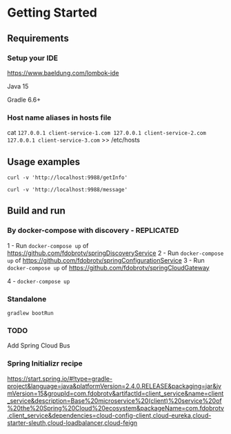 # Getting Started

## Requirements
### Setup your IDE
https://www.baeldung.com/lombok-ide

Java 15

Gradle 6.6+

### Host name aliases in hosts file
cat `127.0.0.1 client-service-1.com
127.0.0.1 client-service-2.com
127.0.0.1 client-service-3.com` >> /etc/hosts

## Usage examples
`curl -v 'http://localhost:9988/getInfo'`

`curl -v 'http://localhost:9988/message'`

## Build and run

### By docker-compose with discovery - REPLICATED
1 - Run `docker-compose up` of https://github.com/fdobrotv/springDiscoveryService
2 - Run `docker-compose up` of https://github.com/fdobrotv/springConfigurationService
3 - Run `docker-compose up` of https://github.com/fdobrotv/springCloudGateway

4 - `docker-compose up`

### Standalone
`gradlew bootRun`

### TODO
Add Spring Cloud Bus

### Spring Initializr recipe
https://start.spring.io/#!type=gradle-project&language=java&platformVersion=2.4.0.RELEASE&packaging=jar&jvmVersion=15&groupId=com.fdobrotv&artifactId=client_service&name=client_service&description=Base%20microservice%20(client)%20service%20of%20the%20Spring%20Cloud%20ecosystem&packageName=com.fdobrotv.client_service&dependencies=cloud-config-client,cloud-eureka,cloud-starter-sleuth,cloud-loadbalancer,cloud-feign